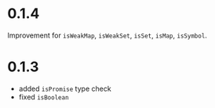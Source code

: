 # 0.1.4

Improvement for `isWeakMap`, `isWeakSet`, `isSet`, `isMap`, `isSymbol`.

# 0.1.3

* added `isPromise` type check
* fixed `isBoolean`